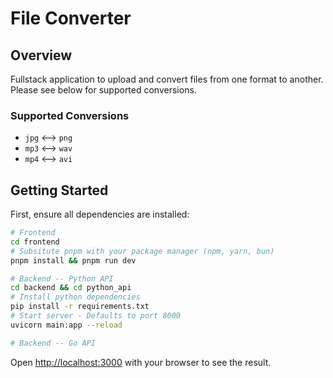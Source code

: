 # File Converter

## Overview

Fullstack application to upload and convert files from one format to another. Please see below for supported conversions.

### Supported Conversions

- `jpg` <--> `png`
- `mp3` <--> `wav`
- `mp4` <--> `avi`

## Getting Started

First, ensure all dependencies are installed:

```bash
# Frontend
cd frontend
# Subsitute pnpm with your package manager (npm, yarn, bun)
pnpm install && pnpm run dev

# Backend -- Python API
cd backend && cd python_api
# Install python dependencies
pip install -r requirements.txt
# Start server - Defaults to port 8000
uvicorn main:app --reload

# Backend -- Go API
```

Open [http://localhost:3000](http://localhost:3000) with your browser to see the result.
